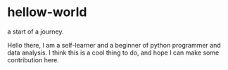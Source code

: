 # hellow-world
a start of a journey.

Hello there, I am a self-learner and a beginner of python programmer and data analysis.
I think this is a cool thing to do, and hope I can make some contribution here.
